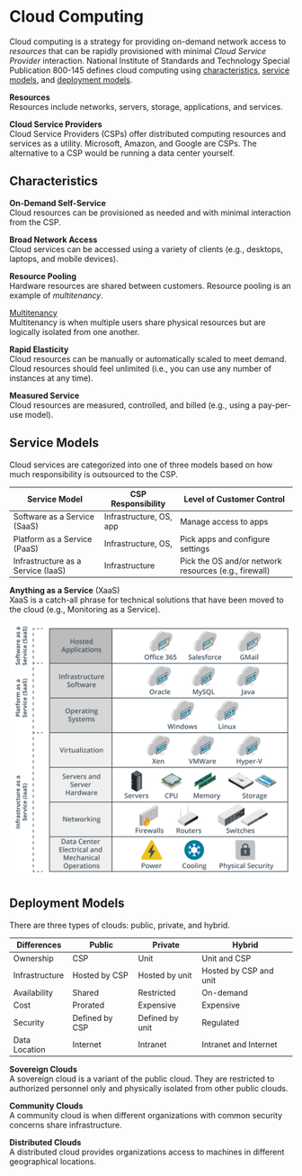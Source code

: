 # Cloud Computing
Cloud computing is a strategy for providing on-demand network access to *resources* that can be rapidly provisioned with minimal *Cloud Service Provider* interaction. National Institute of Standards and Technology Special Publication 800-145 defines cloud computing using [characteristics](#characteristics), [service models](#service-models), and [deployment models](#deployment-models). 

**Resources**  
Resources include networks, servers, storage, applications, and services.

**Cloud Service Providers**  
Cloud Service Providers (CSPs) offer distributed computing resources and services as a utility. Microsoft, Amazon, and Google are CSPs. The alternative to a CSP would be running a data center yourself. 

## Characteristics
**On-Demand Self-Service**  
Cloud resources can be provisioned as needed and with minimal interaction from the CSP.

**Broad Network Access**  
Cloud services can be accessed using a variety of clients (e.g., desktops, laptops, and mobile devices).

**Resource Pooling**  
Hardware resources are shared between customers. Resource pooling is an example of *multitenancy*. 

<u>Multitenancy</u>  
Multitenancy is when multiple users share physical resources but are logically isolated from one another.

**Rapid Elasticity**  
Cloud resources can be manually or automatically scaled to meet demand. Cloud resources should feel unlimited (i.e., you can use any number of instances at any time).

**Measured Service**  
Cloud resources are measured, controlled, and billed (e.g., using a pay-per-use model).

## Service Models
Cloud services are categorized into one of three models based on how much responsibility is outsourced to the CSP.

| Service Model                      | CSP Responsibility           | Level of Customer Control                             |
| ---------------------------------- | ---------------------------- | ----------------------------------------------------- |
| Software as a Service (SaaS)       | Infrastructure, OS, app      | Manage access to apps                                 |
| Platform as a Service (PaaS)       | Infrastructure, OS,          | Pick apps and configure settings                      |
| Infrastructure as a Service (IaaS) | Infrastructure               | Pick the OS and/or network resources (e.g., firewall) |

**Anything as a Service** (XaaS)  
XaaS is a catch-all phrase for technical solutions that have been moved to the cloud (e.g., Monitoring as a Service). 

![cloud-server-models.png](/cloud/cloud-service-models.png)

## Deployment Models
There are three types of clouds: public, private, and hybrid. 

| Differences    | Public         | Private         | Hybrid                 |
| -------------- | -------------- | --------------- | ---------------------- |
| Ownership      | CSP            | Unit            | Unit and CSP           |
| Infrastructure | Hosted by CSP  | Hosted by unit  | Hosted by CSP and unit |
| Availability   | Shared         | Restricted      | On-demand              |
| Cost           | Prorated       | Expensive       | Expensive              |
| Security       | Defined by CSP | Defined by unit | Regulated              |
| Data Location  | Internet       | Intranet        | Intranet and Internet  |

**Sovereign Clouds**  
A sovereign cloud is a variant of the public cloud. They are restricted to authorized personnel only and physically isolated from other public clouds.

**Community Clouds**  
A community cloud is when different organizations with common security concerns share infrastructure. 

**Distributed Clouds**  
A distributed cloud provides organizations access to machines in different geographical locations. 
